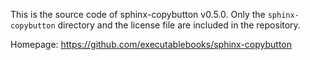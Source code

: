 This is the source code of sphinx-copybutton v0.5.0.
Only the `sphinx-copybutton` directory and the license file are included in the repository.

Homepage: https://github.com/executablebooks/sphinx-copybutton
